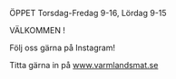 ÖPPET Torsdag-Fredag 9-16, Lördag 9-15

VÄLKOMMEN !

Följ oss gärna på Instagram!

Titta gärna in på www.varmlandsmat.se

